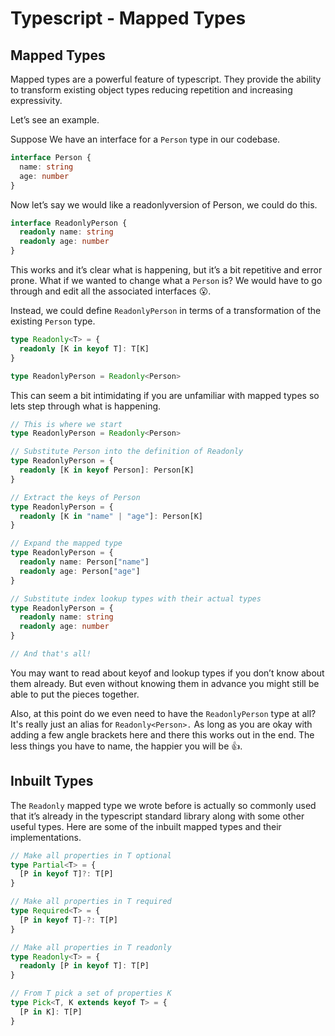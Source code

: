 # Typescript - Mapped Types

## Mapped Types

Mapped types are a powerful feature of typescript. They provide the ability to transform existing object types reducing repetition and increasing expressivity.

Let’s see an example.

Suppose We have an interface for a `Person` type in our codebase.

```typescript
interface Person {
  name: string
  age: number
}
```

Now let’s say we would like a readonlyversion of Person, we could do this.

```typescript
interface ReadonlyPerson {
  readonly name: string
  readonly age: number
}
```

This works and it’s clear what is happening, but it’s a bit repetitive and error prone. What if we wanted to change what a `Person` is? We would have to go through and edit all the associated interfaces 😮.

Instead, we could define `ReadonlyPerson` in terms of a transformation of the existing `Person` type.

```typescript
type Readonly<T> = {
  readonly [K in keyof T]: T[K]
}

type ReadonlyPerson = Readonly<Person>
```

This can seem a bit intimidating if you are unfamiliar with mapped types so lets step through what is happening.

```typescript
// This is where we start
type ReadonlyPerson = Readonly<Person>

// Substitute Person into the definition of Readonly
type ReadonlyPerson = {
  readonly [K in keyof Person]: Person[K]
}

// Extract the keys of Person
type ReadonlyPerson = {
  readonly [K in "name" | "age"]: Person[K]
}

// Expand the mapped type
type ReadonlyPerson = {
  readonly name: Person["name"]
  readonly age: Person["age"]
}

// Substitute index lookup types with their actual types
type ReadonlyPerson = {
  readonly name: string
  readonly age: number
}

// And that's all!
```

You may want to read about keyof and lookup types if you don’t know about them already. But even without knowing them in advance you might still be able to put the pieces together.

Also, at this point do we even need to have the `ReadonlyPerson` type at all? It's really just an alias for `Readonly<Person>.` As long as you are okay with adding a few angle brackets here and there this works out in the end. The less things you have to name, the happier you will be 👍.

## Inbuilt Types
The `Readonly` mapped type we wrote before is actually so commonly used that it’s already in the typescript standard library along with some other useful types. Here are some of the inbuilt mapped types and their implementations.

```typescript
// Make all properties in T optional
type Partial<T> = {
  [P in keyof T]?: T[P]
}

// Make all properties in T required
type Required<T> = {
  [P in keyof T]-?: T[P]
}

// Make all properties in T readonly
type Readonly<T> = {
  readonly [P in keyof T]: T[P]
}

// From T pick a set of properties K
type Pick<T, K extends keyof T> = {
  [P in K]: T[P]
}
```